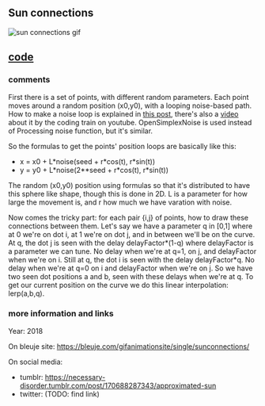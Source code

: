 ## Sun connections

![sun connections gif](https://bleuje.com/gifset/2018/2018_6_sphereconnexions.gif)

## [code](https://github.com/Bleuje/processing-animations-code/blob/main/code/sunconnections/sunconnections.pde)

### comments

First there is a set of points, with different random parameters. Each point moves around a random position (x0,y0), with a looping noise-based path. How to make a noise loop is explained in [this post](https://bleuje.com/tutorial3/), there's also a [video](https://www.youtube.com/watch?v=3_0Ax95jIrk) about it by the coding train on youtube. OpenSimplexNoise is used instead of Processing noise function, but it's similar.

So the formulas to get the points' position loops are basically like this:

- x = x0 + L\*noise(seed + r\*cos(t), r\*sin(t))
- y = y0 + L\*noise(2\**seed + r\*cos(t), r\*sin(t))

The random (x0,y0) position using formulas so that it's distributed to have this sphere like shape, though this is done in 2D. L is a parameter for how large the movement is, and r how much we have varation with noise.

Now comes the tricky part: for each pair {i,j} of points, how to draw these connections between them. Let's say we have a parameter q in [0,1] where at 0 we're on dot i, at 1 we're on dot j, and in between we'll be on the curve. At q, the dot j is seen with the delay delayFactor\*(1-q) where delayFactor is a parameter we can tune. No delay when we're at q=1, on j, and delayFactor when we're on i. Still at q, the dot i is seen with the delay delayFactor\*q. No delay when we're at q=0 on i and delayFactor when we're on j. So we have two seen dot positions a and b, seen with these delays when we're at q. To get our current position on the curve we do this linear interpolation: lerp(a,b,q).

### more information and links

Year: 2018

On bleuje site: https://bleuje.com/gifanimationsite/single/sunconnections/

On social media:
 - tumblr: https://necessary-disorder.tumblr.com/post/170688287343/approximated-sun
 - twitter: (TODO: find link)
